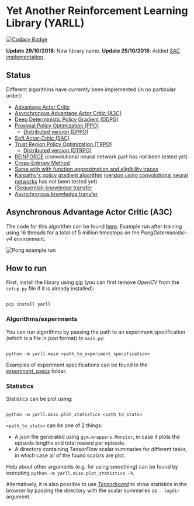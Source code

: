# Yet Another Reinforcement Learning Library (YARLL)

[![Codacy Badge](https://api.codacy.com/project/badge/Grade/c329c8cdd744463dbda6a726e20f2383)](https://www.codacy.com/app/arnomoonens/DeepRL?utm_source=github.com&utm_medium=referral&utm_content=arnomoonens/DeepRL&utm_campaign=badger)

**Update 29/10/2018**: New library name.
**Update 25/10/2018**: Added [SAC implementation](./yarll/agents/sac.py).

## Status

Different algorithms have currently been implemented (in no particular order):

- [Advantage Actor Critic](./yarll/agents/actorcritic/a2c.py)
- [Asynchronous Advantage Actor Critic (A3C)](./yarll/agents/actorcritic/a3c.py)
- [Deep Deterministic Policy Gradient (DDPG)](./yarll/agents/ddpg.py)
- [Proximal Policy Optimization (PPO)](./yarll/agents/ppo/ppo.py)
  - [Distributed version (DPPO)](./yarll/agents/ppo/dppo.py)
- [Soft Actor-Critic (SAC)](./yarll/agents/sac.py)
- [Trust Region Policy Optimization (TRPO)](./yarll/agents/trpo/trpo.py)
  - [Distributed version (DTRPO)](./yarll/agents/trpo/dtrpo.py)
- [REINFORCE](./yarll/agents/reinforce.py) (convolutional neural network part has not been tested yet)
- [Cross-Entropy Method](./yarll/agents/cem.py)
- [Sarsa with with function approximation and eligibility traces](./yarll/agents/sarsa/sarsa_fa.py)
- [Karpathy's policy gradient algorithm](./yarll/agents/karpathy.py) ([version using convolutional neural networks](./yarll/agents/karpathy_cnn.py) has not been tested yet)
- [(Sequential) knowledge transfer](./yarll/agents/knowledgetransfer/knowledge_transfer.py)
- [Asynchronous knowledge transfer](./yarll/agents/knowledgetransfer/async_knowledge_transfer.py)

## Asynchronous Advantage Actor Critic (A3C)

The code for this algorithm can be found [here](./yarll/agents/actorcritic/a3c.py).
Example run after training using 16 threads for a total of 5 million timesteps on the _PongDeterministic-v4_ environment:

![Pong example run](./results/pong.gif)

## How to run

First, install the library using [pip](https://pypi.python.org/pypi/pip) (you can first remove _OpenCV_ from the `setup.py` file if it is already installed):

```Shell

pip install yarll

```

### Algorithms/experiments

You can run algorithms by passing the path to an experiment specification (which is a file in _json_ format) to `main.py`:

```Shell

python -m yarll.main <path_to_experiment_specification>

```

Examples of experiment specifications can be found in the [_experiment_specs_](./experiment_specs) folder.

### Statistics

Statistics can be plot using:

```Shell

python -m yarll.misc.plot_statistics <path_to_stats>

```

`<path_to_stats>` can be one of 2 things:

- A _json_ file generated using `gym.wrappers.Monitor`, in case it plots the episode lengths and total reward per episode.
- A directory containing _TensorFlow_ scalar summaries for different tasks, in which case all of the found scalars are plot.

Help about other arguments (e.g. for using smoothing) can be found by executing `python -m yarll.misc.plot_statistics -h`.

Alternatively, it is also possible to use [_Tensorboard_](https://www.tensorflow.org/get_started/summaries_and_tensorboard) to show statistics in the browser by passing the directory with the scalar summaries as `--logdir` argument.
